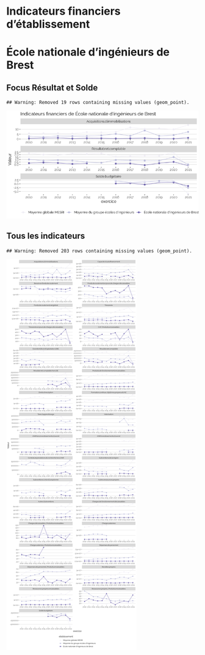 Indicateurs financiers d’établissement
================

# École nationale d’ingénieurs de Brest

## Focus Résultat et Solde

    ## Warning: Removed 19 rows containing missing values (geom_point).

![](école_nationale_d_ingénieurs_de_brest_files/figure-gfm/etab.focus-1.png)<!-- -->

## Tous les indicateurs

    ## Warning: Removed 203 rows containing missing values (geom_point).

![](école_nationale_d_ingénieurs_de_brest_files/figure-gfm/etab-1.png)<!-- -->
